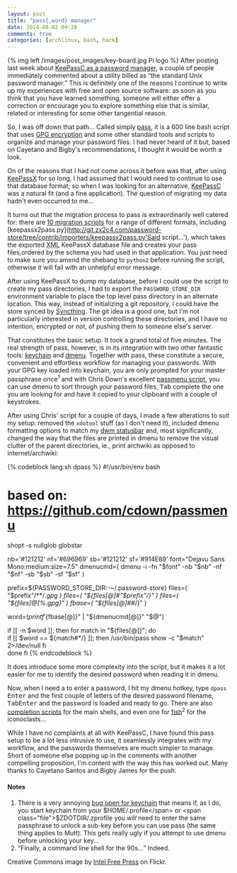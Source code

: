 ```yaml
---
layout: post
title: "pass{,word} manager"
date: 2014-08-02 09:28
comments: true
categories: [archlinux, bash, hack]
---
```

{% img left /images/post_images/key-board.jpg Pi logo %}
After posting last week about
[KeePassC as a password manager](http://jasonwryan.com/blog/2014/07/25/keepass/ 'Redundant blog post'),
a couple of people immediately commented about a utility billed as “the
standard Unix password manager.” This is definitely one of the reasons I
continue to write up my experiences with free and open source software: as soon
as you think that you have learned something, someone will either offer a
correction or encourage you to explore something else that is similar, related
or interesting for some other tangential reason.

So, I was off down that path… Called simply [pass](http://www.passwordstore.org/ 'Homepage'),
it is a 600 line bash script that uses 
[GPG encryption](http://en.wikipedia.org/wiki/GNU_Privacy_Guard 'Wikpedia entry')
and some other standard tools and scripts to organize and manage your password
files. I had never heard of it but, based on Cayetano and Bigby's
recommendations, I thought it would be worth a look.

On of the reasons that I had not come across it before was that, after using
[KeePassX](http://www.keepassx.org/ 'KeePassX homepage') for so long, I had
assumed that I would need to continue to use that database format; so when I
was looking for an alternative, 
[KeePassC](http://raymontag.github.io/keepassc/ 'KeePassC homepage')
was a natural fit (and a fine application). The question of migrating my data
hadn't even occurred to me…

It turns out that the migration process to pass is extraordinarily well catered
for: there are
[10 migration scripts](http://git.zx2c4.com/password-store/tree/contrib/importers 'pass git repo')
for a range of different formats, including
[keepassx2pass.py](http://git.zx2c4.com/password-store/tree/contrib/importers/keepassx2pass.py'Said script…'), 
which takes the exported <acronym title="Extensible Markup Language">XML</acronym> 
KeePassX database file and creates your pass files,ordered by the schema you
had used in that application.  You just need to make sure you amend the shebang
to `python2` before running the script, otherwise it will fail with an
unhelpful error message.

After using KeePassX to dump my database, before I could use the script to
create my pass directories, I had to export the `PASSWORD_STORE_DIR`
environment variable to place the top level pass directory in an alternate
location. This way, instead of initializing a git repository, I could have the
store synced by 
[Syncthing](http://jasonwryan.com/blog/2014/05/10/syncthing/ 'My post on Syncthing').
The git idea is a good one, but I'm not particularly interested in version
controlling these directories, and I have no intention, encrypted or not, of
pushing them to someone else's server.

That constitutes the basic setup. It took a grand total of five minutes. The
real strength of pass, however, is in its integration with two other fantastic
tools:
[keychain](http://www.funtoo.org/Keychain 'Keychain homepage') and
[dmenu](http://tools.suckless.org/dmenu/ 'Another quality Suckless product').
Together with pass, these constitute a secure, convenient and effortless
workflow for managing your passwords. With your GPG key loaded into keychain,
you are only prompted for your master passphrase once<sup>1</sup> and with
Chris Down's excellent 
[passmenu script](http://git.zx2c4.com/password-store/tree/contrib/dmenu/passmenu 'In the pass repo'),
you can use dmenu to sort through your password files, <kbd>Tab</kbd> complete
the one you are looking for and have it copied to your clipboard with a couple
of keystrokes.

After using Chris' script for a couple of days, I made a few alterations to
suit my setup: removed the `xdotool` stuff (as I don't need it), included dmenu
formatting options to match my 
[dwm statusbar](https://bitbucket.org/jasonwryan/shiv/src/tip/Scripts/dwm-status 'In my bitbucket repo')
and, most significantly, changed the way that the files are printed in dmenu to
remove the visual clutter of the parent directories, ie., print <span class="file">archwiki</span> 
as opposed to <span class="file">internet/archwiki</span>:

{% codeblock lang:sh dpass %}
#!/usr/bin/env bash
# based on: https://github.com/cdown/passmenu

shopt -s nullglob globstar

nb='#121212'
nf='#696969'
sb='#121212'
sf='#914E89'
font="Dejavu Sans Mono:medium:size=7.5"
dmenucmd=( dmenu -i -fn "$font" -nb "$nb" -nf "$nf" -sb "$sb" -sf "$sf" )

prefix=${PASSWORD_STORE_DIR:-~/.password-store}
files=( "$prefix"/**/*.gpg )
files=( "${files[@]#"$prefix"/}" )
files=( "${files[@]%.gpg}" )
fbase=( "${files[@]##*/}" )

word=$(printf '%s\n' "${fbase[@]}" | "${dmenucmd[@]}" "$@")

if [[ -n $word ]]; then
  for match in "${files[@]}"; do  
    if [[ $word == ${match#*/} ]]; then
      /usr/bin/pass show -c "$match" 2>/dev/null
    fi  
  done
fi
{% endcodeblock %}

It does introduce some more complexity into the script, but it makes it a lot
easier for me to identify the desired password when reading it in dmenu.

Now, when I need a to enter a password, I hit my dmenu hotkey, type `dpass`
<kbd>Enter</kbd> and the first couple of letters of the desired password
filename, <kbd>Tab</kbd><kbd>Enter</kbd> and the password is loaded and ready
to go. There are also 
[completion scripts](http://git.zx2c4.com/password-store/tree/src/completion 'Git repo') 
for the main shells, and even one for 
[fish](http://fishshell.com/ 'Fish homepage')<sup>2</sup> for the iconoclasts…

While I have no complaints at all with KeePassC, I have found this pass setup to
be a lot less intrusive to use, it seamlessly integrates with my workflow,
and the passwords themselves are much simpler to manage. Short of someone else
popping up in the comments with another compelling proposition, I'm content
with the way this has worked out. Many thanks to Cayetano Santos and Bigby
James for the push.

#### Notes
1. There is a very annoying [bug open for keychain](https://bugs.funtoo.org/browse/FL-69) 
that means if, as I do, you start keychain from your <span class="file">$HOME/.profile</span> 
or <span class="file">$ZDOTDIR/.zprofile</span> you *will* need to enter the same
passphrase to unlock a sub-key before you can use pass (the same thing applies
to Mutt).  This gets really ugly if you attempt to use dmenu before unlocking
your key…
2. <q>Finally, a command line shell for the 90s…</q> Indeed.

Creative Commons image by [Intel Free Press](http://www.flickr.com/photos/54450095@N05/8229504229/) on Flickr.
